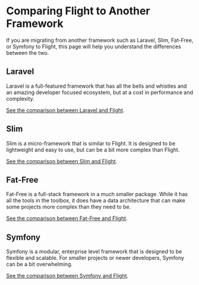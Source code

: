 # Comparing Flight to Another Framework

If you are migrating from another framework such as Laravel, Slim, Fat-Free, or Symfony to Flight, this page will help you understand the differences between the two.

## Laravel

Laravel is a full-featured framework that has all the bells and whistles and an amazing developer focused ecosystem, but at a cost in performance and complexity. 

[See the comparison between Laravel and Flight](/learn/flight-vs-laravel).

## Slim

Slim is a micro-framework that is similar to Flight. It is designed to be lightweight and easy to use, but can be a bit more complex than Flight.

[See the comparison between Slim and Flight](/learn/flight-vs-slim).

## Fat-Free

Fat-Free is a full-stack framework in a much smaller package. While it has all the tools in the toolbox, it does have a data architecture that can make some projects more complex than they need to be.

[See the comparison between Fat-Free and Flight](/learn/flight-vs-fat-free).

## Symfony

Symfony is a modular, enterprise level framework that is designed to be flexible and scalable. For smaller projects or newer developers, Symfony can be a bit overwhelming.

[See the comparison between Symfony and Flight](/learn/flight-vs-symfony).